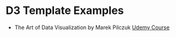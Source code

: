 # D3 Template Examples

* The Art of Data Visualization by Marek Pilczuk  [Udemy Course](https://www.udemy.com/course/d3js-the-art-of-data-visualization)